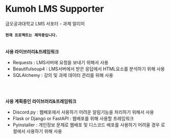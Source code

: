 # Kumoh LMS Supporter
금오공과대학교 LMS 서포터 - 과제 알리미
<br>
<br>
**`현재 프로젝트는 제작중입니다.`**<br>
<br>
<br>
**사용 라이브러리&프레임워크**
- Requests : LMS서버에 요청을 보내기 위해서 사용<br>
- Beautifulsoup4 : LMS서버에서 받은 응답에서 HTML요소를 분석하기 위해 사용
- SQLAlchemy : 강의 및 과제 데이터 관리를 위해 사용
<br>
<br>

**사용 계획중인 라이브러리&프레임워크**
- Discord.py : 웹배포에서 사용하기 어려운 알림기능을 처리하기 위해서 사용
- Flask or Django or FastAPI : 웹배포를 위해 사용할 프레임워크
- Pyinstaller : 개인정보 문제로 웹배포 및 디스코드 배포를 사용하기 어려울 경우 로컬에서 사용하기 위해 사용
<br>
<br>

